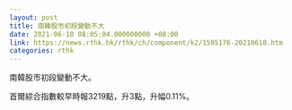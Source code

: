 ```yaml
---
layout: post
title: 南韓股市初段變動不大
date: 2021-06-10 08:05:04.000000000 +08:00
link: https://news.rthk.hk/rthk/ch/component/k2/1595176-20210610.htm
categories: rthk
---
```


南韓股市初段變動不大。

首爾綜合指數較早時報3219點，升3點，升幅0.11%。
